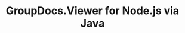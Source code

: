 ---
title: GroupDocs.Viewer for Node.js via Java
type: docs
weight: 11
url: /nodejs-java/
description: GroupDocs.Viewer for Node.js via Java API References contain examples, code snippets, and API documentation. It provides packages, classes, interfaces, and other API details.
is_root: true
---